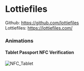 # Lottiefiles

Github: https://github.com/lottiefiles </br>
Lottiefiles: https://lottiefiles.com/ </br>

### Animations

#### Tablet Passport NFC Verification </br>

![NFC_Tablet](https://user-images.githubusercontent.com/15914796/213995291-c451a20d-2a11-4eb8-8f18-c19105fb3077.jpg)


